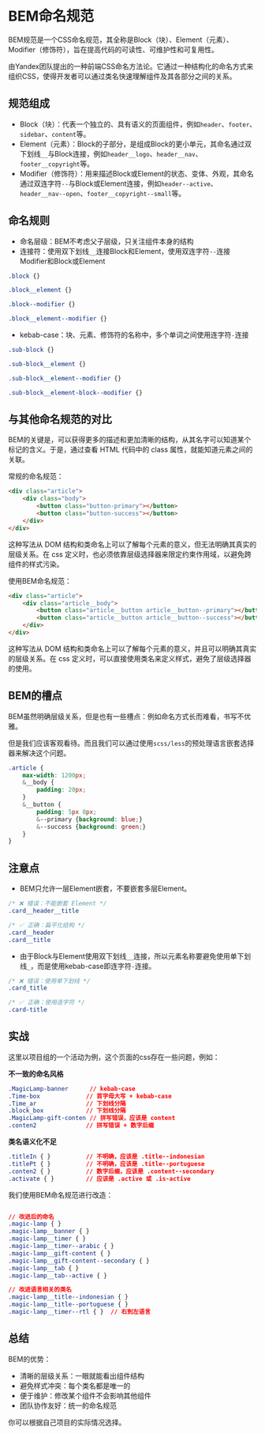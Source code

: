 # BEM命名规范

BEM规范是一个CSS命名规范，其全称是Block（块）、Element（元素）、Modifier（修饰符），旨在提高代码的可读性、可维护性和可复用性。

由Yandex团队提出的一种前端CSS命名方法论。它通过一种结构化的命名方式来组织CSS，使得开发者可以通过类名快速理解组件及其各部分之间的关系。 

## 规范组成

- Block（块）：代表一个独立的、具有语义的页面组件，例如`header`、`footer`、`sidebar`、`content`等。
- Element（元素）：Block的子部分，是组成Block的更小单元，其命名通过双下划线`__`与Block连接，例如`header__logo`、`header__nav`、`footer__copyright`等。
- Modifier（修饰符）：用来描述Block或Element的状态、变体、外观，其命名通过双连字符`--`与Block或Element连接，例如`header--active`、`header__nav--open`、`footer__copyright--small`等。

## 命名规则

- 命名层级：BEM不考虑父子层级，只关注组件本身的结构
- 连接符：使用双下划线`__`连接Block和Element，使用双连字符`--`连接Modifier和Block或Element
```css
.block {}

.block__element {}

.block--modifier {}

.block__element--modifier {}
```
- kebab-case：块、元素、修饰符的名称中，多个单词之间使用连字符`-`连接
```css
.sub-block {}

.sub-block__element {}

.sub-block__element--modifier {}

.sub-block__element-block--modifier {}

```

## 与其他命名规范的对比

BEM的关键是，可以获得更多的描述和更加清晰的结构，从其名字可以知道某个标记的含义。于是，通过查看 HTML 代码中的 class 属性，就能知道元素之间的关联。

常规的命名规范：

```html
<div class="article">
    <div class="body">
        <button class="button-primary"></button>
        <button class="button-success"></button>
    </div>
</div>
```

这种写法从 DOM 结构和类命名上可以了解每个元素的意义，但无法明确其真实的层级关系。在 css 定义时，也必须依靠层级选择器来限定约束作用域，以避免跨组件的样式污染。

使用BEM命名规范：

```html
<div class="article">
    <div class="article__body">
        <button class="article__button article__button--primary"></button>
        <button class="article__button article__button--success"></button>
    </div>
</div>
```

这种写法从 DOM 结构和类命名上可以了解每个元素的意义，并且可以明确其真实的层级关系。在 css 定义时，可以直接使用类名来定义样式，避免了层级选择器的使用。

## BEM的槽点

BEM虽然明确层级关系，但是也有一些槽点：例如命名方式长而难看，书写不优雅。

但是我们应该客观看待。而且我们可以通过使用`scss/less`的预处理语言嵌套选择器来解决这个问题。

```css
.article {
    max-width: 1200px;
    &__body {
        padding: 20px;
    }
    &__button {
        padding: 5px 8px;
        &--primary {background: blue;}
        &--success {background: green;}
    }
}
```

## 注意点

- BEM只允许一层Element嵌套，不要嵌套多层Element。

```css
/* ❌ 错误：不能嵌套 Element */
.card__header__title

/* ✅ 正确：扁平化结构 */
.card__header
.card__title
```

- 由于Block与Element使用双下划线`__`连接，所以元素名称要避免使用单下划线`_`，而是使用kebab-case即连字符`-`连接。

```css
/* ❌ 错误：使用单下划线 */
.card_title

/* ✅ 正确：使用连字符 */
.card-title
```

## 实战

这里以项目组的一个活动为例，这个页面的css存在一些问题，例如：

**不一致的命名风格**

```css
.MagicLamp-banner      // kebab-case
.Time-box             // 首字母大写 + kebab-case  
.Time_ar              // 下划线分隔
.block_box            // 下划线分隔
.MagicLamp-gift-conten // 拼写错误，应该是 content
.conten2              // 拼写错误 + 数字后缀
```

**类名语义化不足**

```css
.titleIn { }          // 不明确，应该是 .title--indonesian
.titlePt { }          // 不明确，应该是 .title--portuguese  
.conten2 { }          // 数字后缀，应该是 .content--secondary
.activate { }         // 应该是 .active 或 .is-active
```

我们使用BEM命名规范进行改造：

```css

// 改进后的命名
.magic-lamp { }
.magic-lamp__banner { }
.magic-lamp__timer { }
.magic-lamp__timer--arabic { }
.magic-lamp__gift-content { }
.magic-lamp__gift-content--secondary { }
.magic-lamp__tab { }
.magic-lamp__tab--active { }

// 改进语言相关的类名
.magic-lamp__title--indonesian { }
.magic-lamp__title--portuguese { }
.magic-lamp__timer--rtl { }  // 右到左语言
```

## 总结

BEM的优势：

- 清晰的层级关系：一眼就能看出组件结构
- 避免样式冲突：每个类名都是唯一的
- 便于维护：修改某个组件不会影响其他组件
- 团队协作友好：统一的命名规范

你可以根据自己项目的实际情况选择。